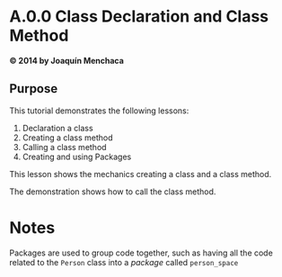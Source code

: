 # A.0.0 Class Declaration and Class Method
**© 2014 by Joaquín Menchaca**

## Purpose

This tutorial demonstrates the following lessons:

 1. Declaration a class
 2. Creating a class method
 3. Calling a class method
 3. Creating and using Packages

This lesson shows the mechanics creating a class and a class method.

The demonstration shows how to call the class method.


# Notes

Packages are used to group code together, such as having all the code related to the `Person` class into a *package* called `person_space`
